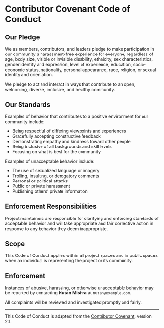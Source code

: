 # Contributor Covenant Code of Conduct

## Our Pledge

We as members, contributors, and leaders pledge to make participation in our community a harassment-free experience for everyone, regardless of age, body size, visible or invisible disability, ethnicity, sex characteristics, gender identity and expression, level of experience, education, socio-economic status, nationality, personal appearance, race, religion, or sexual identity and orientation.

We pledge to act and interact in ways that contribute to an open, welcoming, diverse, inclusive, and healthy community.

## Our Standards

Examples of behavior that contributes to a positive environment for our community include:

- Being respectful of differing viewpoints and experiences
- Gracefully accepting constructive feedback
- Demonstrating empathy and kindness toward other people
- Being inclusive of all backgrounds and skill levels
- Focusing on what is best for the community

Examples of unacceptable behavior include:

- The use of sexualized language or imagery
- Trolling, insulting, or derogatory comments
- Personal or political attacks
- Public or private harassment
- Publishing others’ private information

## Enforcement Responsibilities

Project maintainers are responsible for clarifying and enforcing standards of acceptable behavior and will take appropriate and fair corrective action in response to any behavior they deem inappropriate.

## Scope

This Code of Conduct applies within all project spaces and in public spaces when an individual is representing the project or its community.

## Enforcement

Instances of abusive, harassing, or otherwise unacceptable behavior may be reported by contacting **Nutan Mishra** at `nutan@example.com`.

All complaints will be reviewed and investigated promptly and fairly.

---

This Code of Conduct is adapted from the [Contributor Covenant](https://www.contributor-covenant.org), version 2.1.
